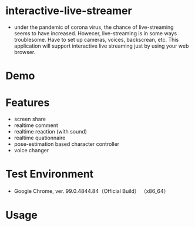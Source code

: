 # interactive-live-streamer
- under the pandemic of corona virus, the chance of live-streaming seems to have increased. Howecer, live-streaming is in some ways troublesome. Have to set up cameras, voices, backscrean, etc. This application will support interactive live streaming just by using your web browser.

# Demo

# Features
- screen share
- realtime comment 
- realtime reaction (with sound)
- realtime quationnaire
- pose-estimation based character controller
- voice changer

# Test Environment
- Google Chrome, ver. 99.0.4844.84（Official Build） （x86_64）

# Usage 
